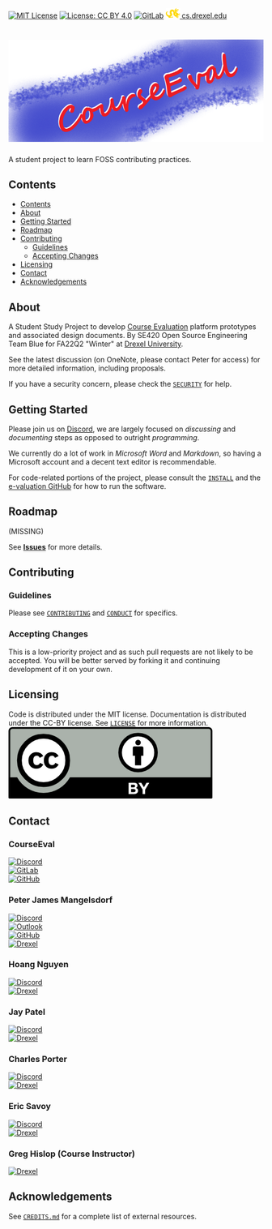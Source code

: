 
[![MIT License](https://img.shields.io/github/license/peter201943/student-voice.svg?style=flat)](https://opensource.org/licenses/MIT)
[![License: CC BY 4.0](https://licensebuttons.net/l/by/4.0/80x15.png)](https://creativecommons.org/licenses/by/4.0/)
[![GitLab](https://img.shields.io/badge/gitlab-%23121011.svg?style=flat&logo=gitlab&logoColor=white&label=CourseEval)](https://gitlab.cci.drexel.edu/courseeval/team-blue)
[![Drexel](resources/drexel-logo.svg) cs.drexel.edu](https://www.cs.drexel.edu/)

# [![CourseEval](resources/title.png)](https://gitlab.cci.drexel.edu/courseeval/team-blue)
A student project to learn FOSS contributing practices.


## Contents
- [Contents](#contents)
- [About](#about)
- [Getting Started](#getting-started)
- [Roadmap](#roadmap)
- [Contributing](#contributing)
  - [Guidelines](#guidelines)
  - [Accepting Changes](#accepting-changes)
- [Licensing](#licensing)
- [Contact](#contact)
- [Acknowledgements](#acknowledgements)


## About
A Student Study Project to develop [Course Evaluation](https://en.wikipedia.org/wiki/Course_evaluation) platform prototypes and associated design documents.
By SE420 Open Source Engineering Team Blue for FA22Q2 "Winter" at [Drexel University](https://drexel.edu/).

See the latest discussion (on OneNote, please contact Peter for access) for more detailed information, including proposals.

If you have a security concern, please check the [`SECURITY`](SECURITY.md) for help.


## Getting Started
Please join us on [Discord](https://discord.gg/QKBxxSS9), we are largely focused on *discussing* and *documenting* steps as opposed to outright *programming*.

We currently do a lot of work in *Microsoft Word* and *Markdown*, so having a Microsoft account and a decent text editor is recommendable.

For code-related portions of the project, please consult the [`INSTALL`](INSTALL.md) and the [e-valuation GitHub](https://github.com/e-valuation/EvaP/) for how to run the software.


## Roadmap
(MISSING)

See [**Issues**](https://gitlab.cci.drexel.edu/courseeval/team-blue/-/issues) for more details.


## Contributing

### Guidelines
Please see [`CONTRIBUTING`](CONTRIBUTING.md) and [`CONDUCT`](CONDUCT.md) for specifics.

### Accepting Changes
This is a low-priority project and as such pull requests are not likely to be accepted.
You will be better served by forking it and continuing development of it on your own.


## Licensing
Code is distributed under the MIT license. Documentation is distributed under the CC-BY license. See [`LICENSE`](LICENSE.md) for more information.  
![](resources/cc-by-logo.png)


## Contact

### CourseEval
[![Discord](https://img.shields.io/badge/%3CServer%3E-%237289DA.svg?style=flat&logo=discord&logoColor=white&label=SE420%2FFA22Q2)](https://discord.gg/QKBxxSS9)  
[![GitLab](https://img.shields.io/badge/gitlab-%23121011.svg?style=flat&logo=gitlab&logoColor=white&label=CourseEval)](https://gitlab.cci.drexel.edu/courseeval/team-blue)  
[![GitHub](https://img.shields.io/badge/github-%23121011.svg?style=flat&logo=github&logoColor=white&label=Mirror)](https://github.com/peter201943/student-voice)  

### Peter James Mangelsdorf
[![Discord](https://img.shields.io/badge/%3CServer%3E-%237289DA.svg?style=flat&logo=discord&logoColor=white&label=peter201943%238017)](https://discord.com/users/312363766954065930)  
[![Outlook](https://img.shields.io/badge/Microsoft_Outlook-0078D4?style=flat&logo=microsoft-outlook&logoColor=white&label=peter.j.mangelsdorf)](mailto:peter.j.mangelsdorf@outlook.com)  
[![GitHub](https://img.shields.io/badge/github-%23121011.svg?style=flat&logo=github&logoColor=white&label=peter201943)](https://github.com/peter201943/)  
[![Drexel](https://img.shields.io/badge/Microsoft_Outlook-0078D4?style=flat&logo=microsoft-outlook&logoColor=white&label=pjm349@drexel.edu)](mailto:pjm349@drexel.edu)  

### Hoang Nguyen
[![Discord](https://img.shields.io/badge/%3CServer%3E-%237289DA.svg?style=flat&logo=discord&logoColor=white&label=Mizores%230500)](https://discord.com/users/131543410627575808)  
[![Drexel](https://img.shields.io/badge/Microsoft_Outlook-0078D4?style=flat&logo=microsoft-outlook&logoColor=white&label=hn374@drexel.edu)](mailto:hn374@drexel.edu)  

### Jay Patel
[![Discord](https://img.shields.io/badge/%3CServer%3E-%237289DA.svg?style=flat&logo=discord&logoColor=white&label=Jay%20Patel%232866)](https://discord.com/users/892071574948184124)  
[![Drexel](https://img.shields.io/badge/Microsoft_Outlook-0078D4?style=flat&logo=microsoft-outlook&logoColor=white&label=jp3592@drexel.edu)](mailto:jp3592@drexel.edu)  

### Charles Porter
[![Discord](https://img.shields.io/badge/%3CServer%3E-%237289DA.svg?style=flat&logo=discord&logoColor=white&label=scooterjenkins%234332)](https://discord.com/users/555963456445218826)  
[![Drexel](https://img.shields.io/badge/Microsoft_Outlook-0078D4?style=flat&logo=microsoft-outlook&logoColor=white&label=cap399@drexel.edu)](mailto:cap399@drexel.edu)  

### Eric Savoy
[![Discord](https://img.shields.io/badge/%3CServer%3E-%237289DA.svg?style=flat&logo=discord&logoColor=white&label=Eric%20Savoy%234687)](https://discord.com/users/751931130780975205)  
[![Drexel](https://img.shields.io/badge/Microsoft_Outlook-0078D4?style=flat&logo=microsoft-outlook&logoColor=white&label=ets43@drexel.edu)](mailto:ets43@drexel.edu)  

### Greg Hislop (Course Instructor)
[![Drexel](https://img.shields.io/badge/Microsoft_Outlook-0078D4?style=flat&logo=microsoft-outlook&logoColor=white&label=hislopg@drexel.edu)](mailto:hislopg@drexel.edu)  


## Acknowledgements
See [`CREDITS.md`](CREDITS.md) for a complete list of external resources.


